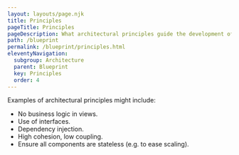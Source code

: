 ```yaml
---
layout: layouts/page.njk
title: Principles
pageTitle: Principles
pageDescription: What architectural principles guide the development of the platform?
path: /blueprint
permalink: /blueprint/principles.html
eleventyNavigation:
  subgroup: Architecture
  parent: Blueprint
  key: Principles
  order: 4
---
```


Examples of architectural principles might include:

- No business logic in views.
- Use of interfaces.
- Dependency injection.
- High cohesion, low coupling.
- Ensure all components are stateless (e.g. to ease scaling).
